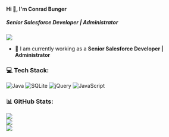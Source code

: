 #### Hi 👋, I'm Conrad Bunger
##### **Senior Salesforce Developer | Administrator**

[![](https://visitcount.itsvg.in/api?id=conradbunger724&icon=0&color=9)](https://visitcount.itsvg.in)

- 🔭 I am currently working as a **Senior Salesforce Developer | Administrator**

### 💻 Tech Stack:
![Java](https://img.shields.io/badge/java-%23ED8B00.svg?style=flat&logo=java&logoColor=white) ![SQLite](https://img.shields.io/badge/sqlite-%2307405e.svg?style=flat&logo=sqlite&logoColor=white) ![jQuery](https://img.shields.io/badge/jquery-%230769AD.svg?style=flat&logo=jquery&logoColor=white) ![JavaScript](https://img.shields.io/badge/javascript-%23323330.svg?style=flat&logo=javascript&logoColor=%23F7DF1E)
### 📊 GitHub Stats:
![](https://github-readme-stats.vercel.app/api?username=conradbunger724&theme=radical&hide_border=false&include_all_commits=false&count_private=false)<br/>
![](https://github-readme-streak-stats.herokuapp.com/?user=conradbunger724&theme=radical&hide_border=false)<br/>
![](https://github-readme-stats.vercel.app/api/top-langs/?username=conradbunger724&theme=radical&hide_border=false&include_all_commits=false&count_private=false&layout=compact)
